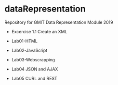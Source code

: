 # dataRepresentation
Repository for GMIT Data Representation Module 2019

- Excercise 1.1 Create an XML

- Lab01-HTML

- Lab02-JavaScript

- Lab03-Webscrapping

- Lab04 JSON and AJAX

- Lab05 CURL and REST
